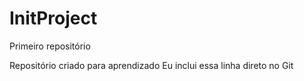 # InitProject
 Primeiro repositório

 Repositório criado para aprendizado
Eu inclui essa linha direto no Git
